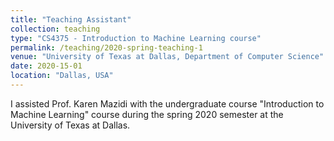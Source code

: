```yaml
---
title: "Teaching Assistant"
collection: teaching
type: "CS4375 - Introduction to Machine Learning course"
permalink: /teaching/2020-spring-teaching-1
venue: "University of Texas at Dallas, Department of Computer Science"
date: 2020-15-01
location: "Dallas, USA"
---
```


I assisted Prof. Karen Mazidi with the undergraduate course "Introduction to Machine Learning" course during the spring 2020 semester at the University of Texas at Dallas.
<!-- 
Heading 1
======

Heading 2
======

Heading 3
====== -->
